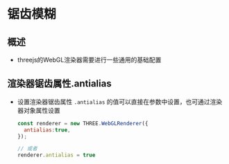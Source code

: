 # 锯齿模糊

## 概述

+ threejs的WebGL渲染器需要进行一些通用的基础配置

## 渲染器锯齿属性.antialias

+ 设置渲染器锯齿属性 `.antialias` 的值可以直接在参数中设置，也可通过渲染器对象属性设置

  ```js
  const renderer = new THREE.WebGLRenderer({
    antialias:true,
  });

  // 或者
  renderer.antialias = true
  ```
